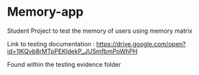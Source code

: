# Memory-app


Student Project to test the memory of users using memory matrix






Link to testing documentation :  https://drive.google.com/open?id=1lKQvb8rMTpPEKldekP_JUSmfbmPoWhPH


Found within the testing evidence folder

